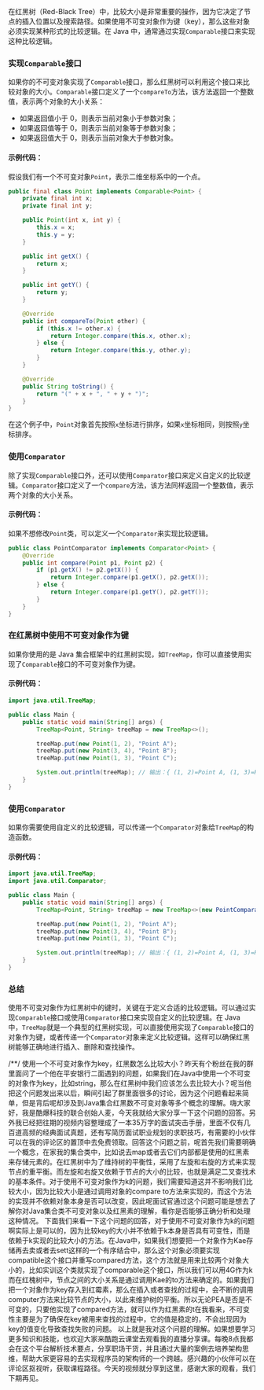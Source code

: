 在红黑树（Red-Black Tree）中，比较大小是非常重要的操作，因为它决定了节点的插入位置以及搜索路径。如果使用不可变对象作为键（key），那么这些对象必须实现某种形式的比较逻辑。在 Java 中，通常通过实现`Comparable`接口来实现这种比较逻辑。

### 实现`Comparable`接口

如果你的不可变对象实现了`Comparable`接口，那么红黑树可以利用这个接口来比较对象的大小。`Comparable`接口定义了一个`compareTo`方法，该方法返回一个整数值，表示两个对象的大小关系：

- 如果返回值小于 0，则表示当前对象小于参数对象；
- 如果返回值等于 0，则表示当前对象等于参数对象；
- 如果返回值大于 0，则表示当前对象大于参数对象。

#### 示例代码：

假设我们有一个不可变对象`Point`，表示二维坐标系中的一个点。

```java
public final class Point implements Comparable<Point> {
    private final int x;
    private final int y;

    public Point(int x, int y) {
        this.x = x;
        this.y = y;
    }

    public int getX() {
        return x;
    }

    public int getY() {
        return y;
    }

    @Override
    public int compareTo(Point other) {
        if (this.x != other.x) {
            return Integer.compare(this.x, other.x);
        } else {
            return Integer.compare(this.y, other.y);
        }
    }

    @Override
    public String toString() {
        return "(" + x + ", " + y + ")";
    }
}
```

在这个例子中，`Point`对象首先按照`x`坐标进行排序，如果`x`坐标相同，则按照`y`坐标排序。

### 使用`Comparator`

除了实现`Comparable`接口外，还可以使用`Comparator`接口来定义自定义的比较逻辑。`Comparator`接口定义了一个`compare`方法，该方法同样返回一个整数值，表示两个对象的大小关系。

#### 示例代码：

如果不想修改`Point`类，可以定义一个`Comparator`来实现比较逻辑。

```java
public class PointComparator implements Comparator<Point> {
    @Override
    public int compare(Point p1, Point p2) {
        if (p1.getX() != p2.getX()) {
            return Integer.compare(p1.getX(), p2.getX());
        } else {
            return Integer.compare(p1.getY(), p2.getY());
        }
    }
}
```

### 在红黑树中使用不可变对象作为键

如果你使用的是 Java 集合框架中的红黑树实现，如`TreeMap`，你可以直接使用实现了`Comparable`接口的不可变对象作为键。

#### 示例代码：

```java
import java.util.TreeMap;

public class Main {
    public static void main(String[] args) {
        TreeMap<Point, String> treeMap = new TreeMap<>();

        treeMap.put(new Point(1, 2), "Point A");
        treeMap.put(new Point(3, 4), "Point B");
        treeMap.put(new Point(1, 3), "Point C");

        System.out.println(treeMap); // 输出：{ (1, 2)=Point A, (1, 3)=Point C, (3, 4)=Point B }
    }
}
```

### 使用`Comparator`

如果你需要使用自定义的比较逻辑，可以传递一个`Comparator`对象给`TreeMap`的构造函数。

#### 示例代码：

```java
import java.util.TreeMap;
import java.util.Comparator;

public class Main {
    public static void main(String[] args) {
        TreeMap<Point, String> treeMap = new TreeMap<>(new PointComparator());

        treeMap.put(new Point(1, 2), "Point A");
        treeMap.put(new Point(3, 4), "Point B");
        treeMap.put(new Point(1, 3), "Point C");

        System.out.println(treeMap); // 输出：{ (1, 2)=Point A, (1, 3)=Point C, (3, 4)=Point B }
    }
}
```

### 总结

使用不可变对象作为红黑树中的键时，关键在于定义合适的比较逻辑。可以通过实现`Comparable`接口或使用`Comparator`接口来实现自定义的比较逻辑。在 Java 中，`TreeMap`就是一个典型的红黑树实现，可以直接使用实现了`Comparable`接口的对象作为键，或者传递一个`Comparator`对象来定义比较逻辑。这样可以确保红黑树能够正确地进行插入、删除和查找操作。


/**/
使用一个不可变对象作为key，红黑数怎么比较大小？昨天有个粉丝在我的群里面问了一个他在平安银行二面遇到的问题，如果我们在Java中使用一个不可变的对象作为key，比如string，那么在红黑树中我们应该怎么去比较大小？呢当他把这个问题发出来以后，瞬间引起了群里面很多的讨论，因为这个问题看起来简单，但是背后呢却涉及到Java集合红黑数不可变对象等多个概念的理解。嗨大家好，我是酷爆科技的联合创始人麦，今天我就给大家分享一下这个问题的回答。另外我已经把往期的视频内容整理成了一本35万字的面试突击手册，里面不仅有几百道高频的经典面试真题，还有写简历面试职业规划的求职技巧，有需要的小伙伴可以在我的评论区的置顶中去免费领取。回答这个问题之前，呢首先我们需要明确一个概念，在家我的集合类中，比如说去map或者去它们内部都是使用的红黑素来存储元素的。在红黑树中为了维持树的平衡性，采用了左旋和右旋的方式来实现节点的重平衡。而左旋和右旋又依赖于节点的大小的比较，也就是满足二叉查找术的基本条件。对于使用不可变对象作为k的问题，我们需要知道这并不影响我们比较大小，因为比较大小是通过调用对象的compare to方法来实现的，而这个方法的实现并不依赖对象本身是否可以改变，因此呢面试官通过这个问题可能是想去了解你对Java集合类不可变对象以及红黑素的理解，看你是否能够正确分析和处理这种情况。
	下面我们来看一下这个问题的回答，对于使用不可变对象作为k的问题啊实际上是可以的，因为比较key的大小并不依赖于k本身是否具有可变性，而是依赖于k实现的比较大小的方法。在Java中，如果我们想要把一个对象作为Kae存储再去卖或者去sett这样的一个有序结合中，那么这个对象必须要实现compatible这个接口并重写compared方法，这个方法就是用来比较两个对象大小的，比如实训这个类就实现了comparable这个接口，所以我们可以用4G作为k而在红槐树中，节点之间的大小关系是通过调用Kae的to方法来确定的。如果我们把一个对象作为key存入到红霉素，那么在插入或者查找的过程中，会不断的调用computer方法来比较节点的大小，以此来维护树的平衡。所以无论PEA是否是不可变的，只要他实现了compared方法，就可以作为红黑素的t在我看来，不可变性主要是为了确保在key被用来查找的过程中，它的值是稳定的，不会出现因为key的值变化导致查找失败的问题。
	以上就是我对这个问题的理解。如果想要学习更多知识和技能，也欢迎大家来酷跑云课堂去观看我的直播分享课。每晚8点我都会在这个平台解析技术要点，分享职场干货，并且通过大量的案例去培养架构思维，帮助大家更容易的去实现程序员的架构师的一个跨越。感兴趣的小伙伴可以在评论区抠视听，获取课程路径。今天的视频就分享到这里，感谢大家的观看，我们下期再见。